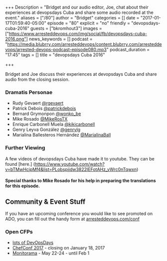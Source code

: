 +++
Description = "Bridget and our audio editor, Joe, chat about their experiences at devopsdays Cuba and share some audio recorded at the event."
aliases = ["/80"]
author = "Bridget"
categories = []
date = "2017-01-17T01:59:40-05:00"
episode = "80"
explicit = "no"
friendly = "devopsdays-cuba-2016"
guests = ["bkromhout3"]
images = ["https://www.arresteddevops.com/img/social/fb/devopsdays-cuba-2016.png"]
news_keywords = []
podcast = "https://media.blubrry.com/arresteddevops/content.blubrry.com/arresteddevops/arrested-devops-podcast-episode080.mp3"
podcast_duration = "17:45"
tags = []
title = "devopsdays Cuba 2016"

+++

Bridget and Joe discuss their experiences at devopsdays Cuba and share audio from the closing session. 

### Dramatis Personae
- Rudy Gevaert [@rgevaert](https://twitter.com/rgevaert)
- Patrick Debois [@patrickdebois](https://twitter.com/patrickdebois)
- Bernard Grymonpon [@wonko_be](https://twitter.com/wonko_be)
- Mike Rosado [@MikeRosTX](https://twitter.com/MikeRosTX)
- Enrique Carbonell Muela [@kikicarbonell](https://twitter.com/kikicarbonell)
- Genry Leyva González [@genrylg](https://twitter.com/genrylg)
- Marialina Ballesteros Hernández [@MarialinaBall](https://twitter.com/MarialinaBall)

### Further Viewing

A few videos of devopsdays Cuba have made it to youtube. They can be found [here.]
(https://www.youtube.com/watch?v=bTMwHcjpMf4&list=PLobspijdw3822IEFotAHz_vWrc0nTqwxn)

#### Special thanks to Mike Rosado for his help in preparing the translations for this episode. 


## Community & Event Stuff

If you have an upcoming conference you would like to see promoted on ADO, you can fill out the handy form at [arresteddevops.com/conf](https://arresteddevops.com/conf)

### Open CFPs

* [lots of DevOpsDays](https://devopsdays.org/speaking)
* [ChefConf 2017](https://chefconf.chef.io) - closing on January 18, 2017
* [Monitorama](http://monitorama.com/#cfp) - May 22-24 - until Feb 1


